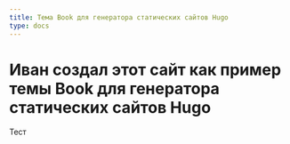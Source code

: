 ```yaml
---
title: Тема Book для генератора статических сайтов Hugo
type: docs
---
```


# Иван создал этот сайт как пример темы Book для генератора статических сайтов Hugo

Тест